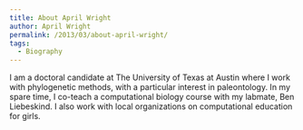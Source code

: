```yaml
---
title: About April Wright
author: April Wright
permalink: /2013/03/about-april-wright/
tags:
  - Biography
---
```

I am a doctoral candidate at The University of Texas at Austin where I work with phylogenetic methods, with a particular interest in paleontology. In my spare time, I co-teach a computational biology course with my labmate, Ben Liebeskind. I also work with local organizations on computational education for girls.
